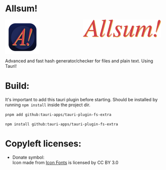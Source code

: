# Allsum!
<div style="display: grid; 
grid-template-columns: repeat(2, 1fr); 
grid-template-rows: 1fr; 
grid-column-gap: 0px;
grid-row-gap: 0px;">
<img src=./src-tauri/icons/icon.png style="Height:7rem;">
<img src="./website/allsum.png">
</div>

Advanced and fast hash generator/checker for files and plain text.
Using Tauri!
# Build:
It's important to add this tauri plugin before starting. Should be installed by running `npm install` inside the project dir.

`pnpm add github:tauri-apps/tauri-plugin-fs-extra`

`npm install github:tauri-apps/tauri-plugin-fs-extra`

# Copyleft licenses:
- Donate symbol: <div>Icon made from <a href="http://www.onlinewebfonts.com/icon">Icon Fonts</a> is licensed by CC BY 3.0</div>